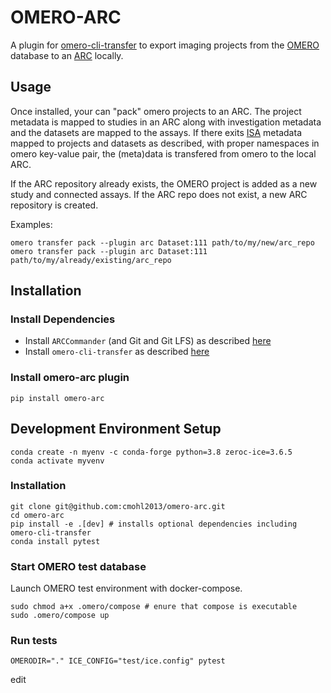 # OMERO-ARC

A plugin for [omero-cli-transfer](https://github.com/ome/omero-cli-transfer) to export imaging projects from the [OMERO](https://www.openmicroscopy.org/omero/) database to an [ARC](https://nfdi4plants.github.io/nfdi4plants.knowledgebase/start-here/) locally.

## Usage

Once installed, your can "pack" omero projects to an ARC. The project metadata is mapped to studies in an ARC along with investigation metadata and the datasets are mapped to the assays. If there exits [ISA](https://isa-specs.readthedocs.io/en/latest/isamodel.html#) metadata mapped to projects and datasets as described, with proper namespaces in omero key-value pair, the (meta)data is transfered from omero to the local ARC.

If the ARC repository already exists, the OMERO project is added as a new study and connected assays. If the ARC repo does not exist, a new ARC repository is created.

Examples:
```
omero transfer pack --plugin arc Dataset:111 path/to/my/new/arc_repo
omero transfer pack --plugin arc Dataset:111 path/to/my/already/existing/arc_repo
```

## Installation


### Install Dependencies

* Install `ARCCommander` (and Git and Git LFS) as described [here](https://nfdi4plants.org/nfdi4plants.knowledgebase/docs/ArcCommanderManual/index-setup.html)
* Install `omero-cli-transfer` as described [here](https://github.com/ome/omero-cli-transfer)

### Install omero-arc plugin

```
pip install omero-arc
```

## Development Environment Setup
```
conda create -n myenv -c conda-forge python=3.8 zeroc-ice=3.6.5
conda activate myvenv
```

### Installation
```
git clone git@github.com:cmohl2013/omero-arc.git
cd omero-arc
pip install -e .[dev] # installs optional dependencies including omero-cli-transfer
conda install pytest

```

### Start OMERO test database

Launch OMERO test environment with docker-compose.
```
sudo chmod a+x .omero/compose # enure that compose is executable
sudo .omero/compose up
```

### Run tests
```
OMERODIR="." ICE_CONFIG="test/ice.config" pytest
```

edit